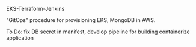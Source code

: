 EKS-Terraform-Jenkins

"GitOps" procedure for provisioning EKS, MongoDB in AWS.

To Do: fix DB secret in manifest, develop pipeline for building containerize application
